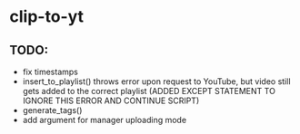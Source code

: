 # clip-to-yt

## TODO:
- fix timestamps
- insert_to_playlist() throws error upon request to YouTube, but video still gets added to the correct playlist (ADDED EXCEPT STATEMENT TO IGNORE THIS ERROR AND CONTINUE SCRIPT)
- generate_tags()
- add argument for manager uploading mode
